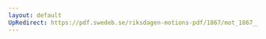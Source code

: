 ```yaml
---
layout: default
UpRedirect: https://pdf.swedeb.se/riksdagen-motions-pdf/1867/mot_1867__fk__00043/mot_1867__fk__00043_001.pdf
---
```

